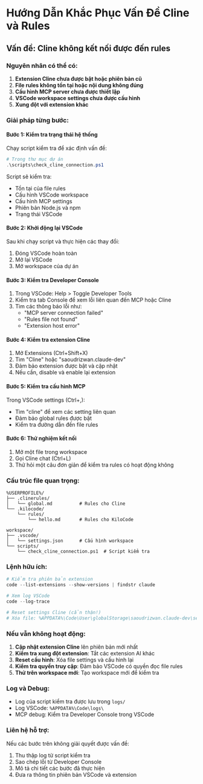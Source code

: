 # Hướng Dẫn Khắc Phục Vấn Đề Cline và Rules

## Vấn đề: Cline không kết nối được đến rules

### Nguyên nhân có thể có:
1. **Extension Cline chưa được bật hoặc phiên bản cũ**
2. **File rules không tồn tại hoặc nội dung không đúng**
3. **Cấu hình MCP server chưa được thiết lập**
4. **VSCode workspace settings chưa được cấu hình**
5. **Xung đột với extension khác**

### Giải pháp từng bước:

#### Bước 1: Kiểm tra trạng thái hệ thống
Chạy script kiểm tra để xác định vấn đề:

```powershell
# Trong thư mục dự án
.\scripts\check_cline_connection.ps1
```

Script sẽ kiểm tra:
- Tồn tại của file rules
- Cấu hình VSCode workspace
- Cấu hình MCP settings
- Phiên bản Node.js và npm
- Trạng thái VSCode

#### Bước 2: Khởi động lại VSCode
Sau khi chạy script và thực hiện các thay đổi:
1. Đóng VSCode hoàn toàn
2. Mở lại VSCode
3. Mở workspace của dự án

#### Bước 3: Kiểm tra Developer Console
1. Trong VSCode: Help > Toggle Developer Tools
2. Kiểm tra tab Console để xem lỗi liên quan đến MCP hoặc Cline
3. Tìm các thông báo lỗi như:
   - "MCP server connection failed"
   - "Rules file not found"
   - "Extension host error"

#### Bước 4: Kiểm tra extension Cline
1. Mở Extensions (Ctrl+Shift+X)
2. Tìm "Cline" hoặc "saoudrizwan.claude-dev"
3. Đảm bảo extension được bật và cập nhật
4. Nếu cần, disable và enable lại extension

#### Bước 5: Kiểm tra cấu hình MCP
Trong VSCode settings (Ctrl+,):
- Tìm "cline" để xem các setting liên quan
- Đảm bảo global rules được bật
- Kiểm tra đường dẫn đến file rules

#### Bước 6: Thử nghiệm kết nối
1. Mở một file trong workspace
2. Gọi Cline chat (Ctrl+L)
3. Thử hỏi một câu đơn giản để kiểm tra rules có hoạt động không

### Cấu trúc file quan trọng:

```
%USERPROFILE%/
├── .clinerules/
│   └── global.md          # Rules cho Cline
└── .kilocode/
    └── rules/
        └── hello.md       # Rules cho KiloCode

workspace/
├── .vscode/
│   └── settings.json      # Cấu hình workspace
└── scripts/
    └── check_cline_connection.ps1  # Script kiểm tra
```

### Lệnh hữu ích:

```powershell
# Kiểm tra phiên bản extension
code --list-extensions --show-versions | findstr claude

# Xem log VSCode
code --log-trace

# Reset settings Cline (cẩn thận!)
# Xóa file: %APPDATA%\Code\User\globalStorage\saoudrizwan.claude-dev\settings\cline_mcp_settings.json
```

### Nếu vẫn không hoạt động:

1. **Cập nhật extension Cline** lên phiên bản mới nhất
2. **Kiểm tra xung đột extension**: Tắt các extension AI khác
3. **Reset cấu hình**: Xóa file settings và cấu hình lại
4. **Kiểm tra quyền truy cập**: Đảm bảo VSCode có quyền đọc file rules
5. **Thử trên workspace mới**: Tạo workspace mới để kiểm tra

### Log và Debug:

- Log của script kiểm tra được lưu trong `logs/`
- Log VSCode: `%APPDATA%\Code\logs\`
- MCP debug: Kiểm tra Developer Console trong VSCode

### Liên hệ hỗ trợ:

Nếu các bước trên không giải quyết được vấn đề:
1. Thu thập log từ script kiểm tra
2. Sao chép lỗi từ Developer Console
3. Mô tả chi tiết các bước đã thực hiện
4. Đưa ra thông tin phiên bản VSCode và extension